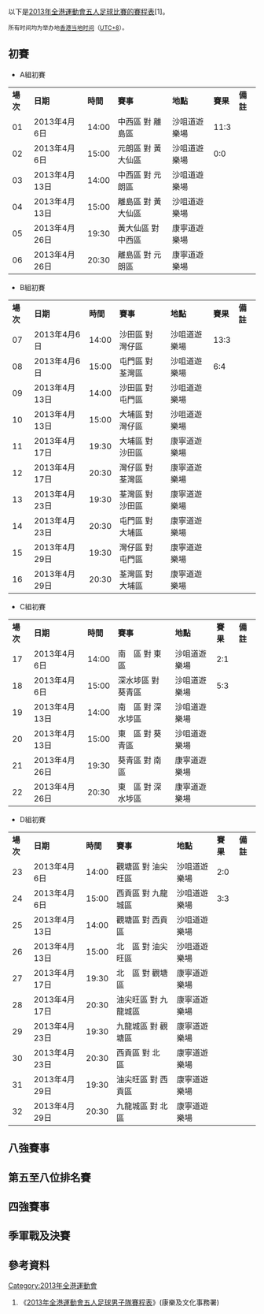 以下是[2013年全港運動會五人足球比賽的賽程表](https://zh.wikipedia.org/wiki/2013年全港運動會五人足球比賽 "wikilink")\[1\]。

<small>所有时间均为举办地[香港当地时间](../Page/香港.md "wikilink")（[UTC+8](https://zh.wikipedia.org/wiki/UTC+8 "wikilink")）。</small>

## 初賽

  - A組初賽

|        |            |        |            |        |        |        |
| ------ | ---------- | ------ | ---------- | ------ | ------ | ------ |
| **場次** | **日期**     | **時間** | **賽事**     | **地點** | **賽果** | **備註** |
| 01     | 2013年4月6日  | 14:00  | 中西區 對 離島區  | 沙咀道遊樂場 | 11:3   |        |
| 02     | 2013年4月6日  | 15:00  | 元朗區 對 黃大仙區 | 沙咀道遊樂場 | 0:0    |        |
| 03     | 2013年4月13日 | 14:00  | 中西區 對 元朗區  | 沙咀道遊樂場 |        |        |
| 04     | 2013年4月13日 | 15:00  | 離島區 對 黃大仙區 | 沙咀道遊樂場 |        |        |
| 05     | 2013年4月26日 | 19:30  | 黃大仙區 對 中西區 | 康寧道遊樂場 |        |        |
| 06     | 2013年4月26日 | 20:30  | 離島區 對 元朗區  | 康寧道遊樂場 |        |        |

  - B組初賽

|        |            |        |           |        |        |        |
| ------ | ---------- | ------ | --------- | ------ | ------ | ------ |
| **場次** | **日期**     | **時間** | **賽事**    | **地點** | **賽果** | **備註** |
| 07     | 2013年4月6日  | 14:00  | 沙田區 對 灣仔區 | 沙咀道遊樂場 | 13:3   |        |
| 08     | 2013年4月6日  | 15:00  | 屯門區 對 荃灣區 | 沙咀道遊樂場 | 6:4    |        |
| 09     | 2013年4月13日 | 14:00  | 沙田區 對 屯門區 | 沙咀道遊樂場 |        |        |
| 10     | 2013年4月13日 | 15:00  | 大埔區 對 灣仔區 | 沙咀道遊樂場 |        |        |
| 11     | 2013年4月17日 | 19:30  | 大埔區 對 沙田區 | 康寧道遊樂場 |        |        |
| 12     | 2013年4月17日 | 20:30  | 灣仔區 對 荃灣區 | 康寧道遊樂場 |        |        |
| 13     | 2013年4月23日 | 19:30  | 荃灣區 對 沙田區 | 康寧道遊樂場 |        |        |
| 14     | 2013年4月23日 | 20:30  | 屯門區 對 大埔區 | 康寧道遊樂場 |        |        |
| 15     | 2013年4月29日 | 19:30  | 灣仔區 對 屯門區 | 康寧道遊樂場 |        |        |
| 16     | 2013年4月29日 | 20:30  | 荃灣區 對 大埔區 | 康寧道遊樂場 |        |        |

  - C組初賽

|        |            |        |            |        |        |        |
| ------ | ---------- | ------ | ---------- | ------ | ------ | ------ |
| **場次** | **日期**     | **時間** | **賽事**     | **地點** | **賽果** | **備註** |
| 17     | 2013年4月6日  | 14:00  | 南　區 對 東　區  | 沙咀道遊樂場 | 2:1    |        |
| 18     | 2013年4月6日  | 15:00  | 深水埗區 對 葵青區 | 沙咀道遊樂場 | 5:3    |        |
| 19     | 2013年4月13日 | 14:00  | 南　區 對 深水埗區 | 沙咀道遊樂場 |        |        |
| 20     | 2013年4月13日 | 15:00  | 東　區 對 葵青區  | 沙咀道遊樂場 |        |        |
| 21     | 2013年4月26日 | 19:30  | 葵青區 對 南　區  | 康寧道遊樂場 |        |        |
| 22     | 2013年4月26日 | 20:30  | 東　區 對 深水埗區 | 康寧道遊樂場 |        |        |

  - D組初賽

|        |            |        |             |        |        |        |
| ------ | ---------- | ------ | ----------- | ------ | ------ | ------ |
| **場次** | **日期**     | **時間** | **賽事**      | **地點** | **賽果** | **備註** |
| 23     | 2013年4月6日  | 14:00  | 觀塘區 對 油尖旺區  | 沙咀道遊樂場 | 2:0    |        |
| 24     | 2013年4月6日  | 15:00  | 西貢區 對 九龍城區  | 沙咀道遊樂場 | 3:3    |        |
| 25     | 2013年4月13日 | 14:00  | 觀塘區 對 西貢區   | 沙咀道遊樂場 |        |        |
| 26     | 2013年4月13日 | 15:00  | 北　區 對 油尖旺區  | 沙咀道遊樂場 |        |        |
| 27     | 2013年4月17日 | 19:30  | 北　區 對 觀塘區   | 康寧道遊樂場 |        |        |
| 28     | 2013年4月17日 | 20:30  | 油尖旺區 對 九龍城區 | 康寧道遊樂場 |        |        |
| 29     | 2013年4月23日 | 19:30  | 九龍城區 對 觀塘區  | 康寧道遊樂場 |        |        |
| 30     | 2013年4月23日 | 20:30  | 西貢區 對 北　區   | 康寧道遊樂場 |        |        |
| 31     | 2013年4月29日 | 19:30  | 油尖旺區 對 西貢區  | 康寧道遊樂場 |        |        |
| 32     | 2013年4月29日 | 20:30  | 九龍城區 對 北　區  | 康寧道遊樂場 |        |        |

## 八強賽事

## 第五至八位排名賽

## 四強賽事

## 季軍戰及決賽

## 參考資料

[Category:2013年全港運動會](https://zh.wikipedia.org/wiki/Category:2013年全港運動會 "wikilink")

1.  《[2013年全港運動會五人足球男子隊賽程表](http://hkgschresult.lcsd.gov.hk/hkgpublic/generateFixture_ZH.do?action_type=downLoad&gameId=1&sportId=4&eventId=8&fileType=jpg&language=TC&dateTime=13/04/2013&isTop=N&date_type=date_type&districtId=0&display=date&addDateTime=10/05/2013)》(康樂及文化事務署)